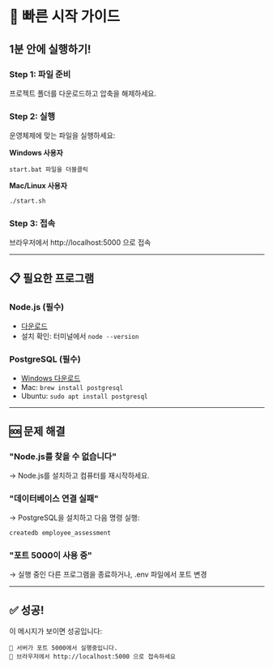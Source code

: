 # 🚀 빠른 시작 가이드

## 1분 안에 실행하기!

### Step 1: 파일 준비
프로젝트 폴더를 다운로드하고 압축을 해제하세요.

### Step 2: 실행
운영체제에 맞는 파일을 실행하세요:

**Windows 사용자**
```
start.bat 파일을 더블클릭
```

**Mac/Linux 사용자**
```bash
./start.sh
```

### Step 3: 접속
브라우저에서 http://localhost:5000 으로 접속

---

## 📋 필요한 프로그램

### Node.js (필수)
- [다운로드](https://nodejs.org)
- 설치 확인: 터미널에서 `node --version`

### PostgreSQL (필수)
- [Windows 다운로드](https://www.postgresql.org/download/windows/)
- Mac: `brew install postgresql`
- Ubuntu: `sudo apt install postgresql`

---

## 🆘 문제 해결

### "Node.js를 찾을 수 없습니다"
→ Node.js를 설치하고 컴퓨터를 재시작하세요.

### "데이터베이스 연결 실패"
→ PostgreSQL을 설치하고 다음 명령 실행:
```bash
createdb employee_assessment
```

### "포트 5000이 사용 중"
→ 실행 중인 다른 프로그램을 종료하거나, .env 파일에서 포트 변경

---

## ✅ 성공!
이 메시지가 보이면 성공입니다:
```
🚀 서버가 포트 5000에서 실행중입니다.
📱 브라우저에서 http://localhost:5000 으로 접속하세요
``` 